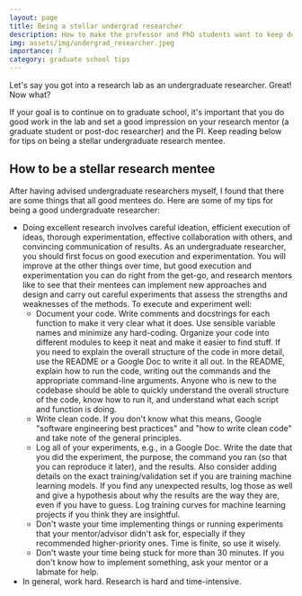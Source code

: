 ```yaml
---
layout: page
title: Being a stellar undergrad researcher
description: How to make the professor and PhD students want to keep doing research with you
img: assets/img/undergrad_researcher.jpeg
importance: 7
category: graduate school tips
---
```


Let's say you got into a research lab as an undergraduate researcher. Great! Now what?

If your goal is to continue on to graduate school, it's important that you do good work in the lab and set a good impression on your research mentor (a graduate student or post-doc researcher) and the PI. Keep reading below for tips on being a stellar undergraduate research mentee.

## How to be a stellar research mentee

After having advised undergraduate researchers myself, I found that there are some things that all good mentees do. Here are some of my tips for being a good undergraduate researcher:
* Doing excellent research involves careful ideation, efficient execution of ideas, thorough experimentation, effective collaboration with others, and convincing communication of results. As an undergraduate researcher, you should first focus on good execution and experimentation. You will improve at the other things over time, but good execution and experimentation you can do right from the get-go, and research mentors like to see that their mentees can implement new approaches and design and carry out careful experiments that assess the strengths and weaknesses of the methods. To execute and experiment well:
    * Document your code. Write comments and docstrings for each function to make it very clear what it does. Use sensible variable names and minimize any hard-coding. Organize your code into different modules to keep it neat and make it easier to find stuff. If you need to explain the overall structure of the code in more detail, use the README or a Google Doc to write it all out. In the README, explain how to run the code, writing out the commands and the appropriate command-line arguments. Anyone who is new to the codebase should be able to quickly understand the overall structure of the code, know how to run it, and understand what each script and function is doing.
    * Write clean code. If you don't know what this means, Google "software engineering best practices" and "how to write clean code" and take note of the general principles.
    * Log all of your experiments, e.g., in a Google Doc. Write the date that you did the experiment, the purpose, the command you ran (so that you can reproduce it later), and the results. Also consider adding details on the exact training/validation set if you are training machine learning models. If you find any unexpected results, log those as well and give a hypothesis about why the results are the way they are, even if you have to guess. Log training curves for machine learning projects if you think they are insightful.
    * Don't waste your time implementing things or running experiments that your mentor/advisor didn't ask for, especially if they recommended higher-priority ones. Time is finite, so use it wisely.
    * Don't waste your time being stuck for more than 30 minutes. If you don't know how to implement something, ask your mentor or a labmate for help.
* In general, work hard. Research is hard and time-intensive.
